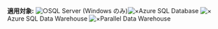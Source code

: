 <Token>**適用対象:** ![○](media/yes.png)SQL Server (Windows のみ)![×](media/no.png)Azure SQL Database ![×](media/no.png)Azure SQL Data Warehouse ![×](media/no.png)Parallel Data Warehouse </Token>